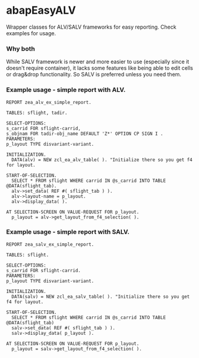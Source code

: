 # abapEasyALV
Wrapper classes for ALV/SALV frameworks for easy reporting. Check examples for usage.

### Why both
While SALV framework is newer and more easier to use (especially since it doesn't require container), it lacks some features like being able to edit cells or drag&drop functionality. So SALV is preferred unless you need them.

### Example usage - simple report with ALV. 
```abap
REPORT zea_alv_ex_simple_report.

TABLES: sflight, tadir.

SELECT-OPTIONS:
s_carrid FOR sflight-carrid,
s_objnam FOR tadir-obj_name DEFAULT 'Z*' OPTION CP SIGN I .
PARAMETERS:
p_layout TYPE disvariant-variant.

INITIALIZATION.
  DATA(alv) = NEW zcl_ea_alv_table( ). "Initialize there so you get f4 for layout.

START-OF-SELECTION.
  SELECT * FROM sflight WHERE carrid IN @s_carrid INTO TABLE @DATA(sflight_tab).
  alv->set_data( REF #( sflight_tab ) ).
  alv->layout-name = p_layout.
  alv->display_data( ).

AT SELECTION-SCREEN ON VALUE-REQUEST FOR p_layout.
  p_layout = alv->get_layout_from_f4_selection( ).
```

### Example usage - simple report with SALV. 
```abap
REPORT zea_salv_ex_simple_report.

TABLES: sflight.

SELECT-OPTIONS:
s_carrid FOR sflight-carrid.
PARAMETERS:
p_layout TYPE disvariant-variant.

INITIALIZATION.
  DATA(salv) = NEW zcl_ea_salv_table( ). "Initialize there so you get f4 for layout.

START-OF-SELECTION.
  SELECT * FROM sflight WHERE carrid IN @s_carrid INTO TABLE @DATA(sflight_tab)
  salv->set_data( REF #( sflight_tab ) ).
  salv->display_data( p_layout ).

AT SELECTION-SCREEN ON VALUE-REQUEST FOR p_layout.
  p_layout = salv->get_layout_from_f4_selection( ).
```
